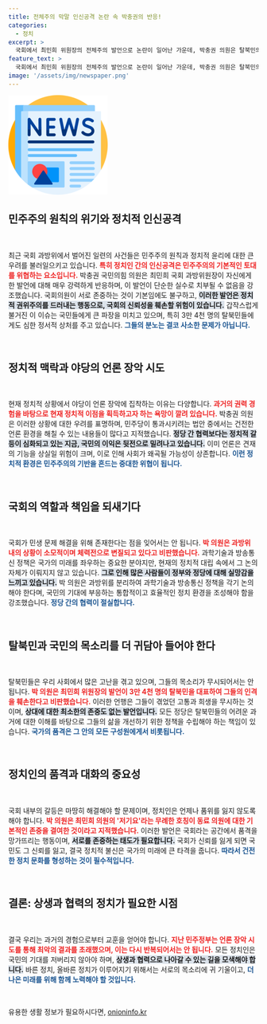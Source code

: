 ```yaml
---
title: 전체주의 막말 인신공격 논란 속 박충권의 반응!
categories:
  - 정치
excerpt: >
  국회에서 최민희 위원장의 전체주의 발언으로 논란이 일어난 가운데, 박충권 의원은 탈북민의 명예를 지키기 위한 싸움에 나설 것이라 밝혔다. 이 사건은 정치적 긴장을 더욱 고조시키며 국민의 관심이 쏠리고 있다.
feature_text: >
  국회에서 최민희 위원장의 전체주의 발언으로 논란이 일어난 가운데, 박충권 의원은 탈북민의 명예를 지키기 위한 싸움에 나설 것이라 밝혔다. 이 사건은 정치적 긴장을 더욱 고조시키며 국민의 관심이 쏠리고 있다.
image: '/assets/img/newspaper.png'
---
```


<p><img src="/assets/img/newspaper.png" alt="kimp 속보" /></p>

<h2 data-ke-size="size26">민주주의 원칙의 위기와 정치적 인신공격</h2>

<p data-ke-size="size16">&nbsp;</p>

<p>최근 국회 과방위에서 벌어진 일련의 사건들은 민주주의 원칙과 정치적 윤리에 대한 큰 우려를 불러일으키고 있습니다. <b><span style="color: #ee2323;">특히 정치인 간의 인신공격은 민주주의의 기본적인 토대를 위협하는 요소입니다.</span></b> 박충권 국민의힘 의원은 최민희 국회 과방위원장이 자신에게 한 발언에 대해 매우 강력하게 반응하며, 이 발언이 단순한 실수로 치부될 수 없음을 강조했습니다. 국회의원이 서로 존중하는 것이 기본임에도 불구하고, <b><span style="background-color: #21538527;">이러한 발언은 정치적 권위주의를 드러내는 행동으로, 국회의 신뢰성을 훼손할 위험이 있습니다.</span></b> 갑작스럽게 불거진 이 이슈는 국민들에게 큰 파장을 미치고 있으며, 특히 3만 4천 명의 탈북민들에게도 심한 정서적 상처를 주고 있습니다. <b><span style="color: #1a5490;">그들의 분노는 결코 사소한 문제가 아닙니다.</span></b></p>

<p data-ke-size="size16">&nbsp;</p>

<h2 data-ke-size="size26">정치적 맥락과 야당의 언론 장악 시도</h2>

<p data-ke-size="size16">&nbsp;</p>

<p>현재 정치적 상황에서 야당이 언론 장악에 집착하는 이유는 다양합니다. <b><span style="color: #ee2323;">과거의 권력 경험을 바탕으로 현재 정치적 이점을 획득하고자 하는 욕망이 깔려 있습니다.</span></b> 박충권 의원은 이러한 상황에 대한 우려를 표명하며, 민주당이 통과시키려는 법안 중에서는 건전한 언론 환경을 해칠 수 있는 내용들이 많다고 지적했습니다. <b><span style="background-color: #21538527;">정당 간 협력보다는 정치적 갈등이 심화되고 있는 지금, 국민의 이익은 뒷전으로 밀려나고 있습니다.</span></b> 이미 언론은 견재의 기능을 상실일 위험이 크며, 이로 인해 사회가 왜곡될 가능성이 상존합니다. <b><span style="color: #1a5490;">이런 정치적 환경은 민주주의의 기반을 흔드는 중대한 위협이 됩니다.</span></b></p>

<p data-ke-size="size16">&nbsp;</p>

<h2 data-ke-size="size26">국회의 역할과 책임을 되새기다</h2>

<p data-ke-size="size16">&nbsp;</p>

<p>국회가 민생 문제 해결을 위해 존재한다는 점을 잊어서는 안 됩니다. <b><span style="color: #ee2323;">박 의원은 과방위 내의 상황이 소모적이며 체력전으로 변질되고 있다고 비판했습니다.</span></b> 과학기술과 방송통신 정책은 국가의 미래를 좌우하는 중요한 분야지만, 현재의 정치적 대립 속에서 그 논의 자체가 이뤄지지 않고 있습니다. <b><span style="background-color: #21538527;">그로 인해 많은 사람들이 정부와 정당에 대해 실망감을 느끼고 있습니다.</span></b> 박 의원은 과방위를 분리하여 과학기술과 방송통신 정책을 각기 논의해야 한다며, 국민의 기대에 부응하는 통합적이고 효율적인 정치 환경을 조성해야 함을 강조했습니다. <b><span style="color: #1a5490;">정당 간의 협력이 절실합니다.</span></b></p>

<p data-ke-size="size16">&nbsp;</p>

<h2 data-ke-size="size26">탈북민과 국민의 목소리를 더 귀담아 들어야 한다</h2>

<p data-ke-size="size16">&nbsp;</p>

<p>탈북민들은 우리 사회에서 많은 고난을 겪고 있으며, 그들의 목소리가 무시되어서는 안 됩니다. <b><span style="color: #ee2323;">박 의원은 최민희 위원장의 발언이 3만 4천 명의 탈북민을 대표하여 그들의 인격을 훼손한다고 비판했습니다.</span></b> 이러한 언행은 그들이 겪었던 고통과 희생을 무시하는 것이며, <b><span style="background-color: #21538527;">상대에 대한 최소한의 존중도 없는 발언입니다.</span></b> 모든 정당은 탈북민들의 어려운 과거에 대한 이해를 바탕으로 그들의 삶을 개선하기 위한 정책을 수립해야 하는 책임이 있습니다. <b><span style="color: #1a5490;">국가의 품격은 그 안의 모든 구성원에게서 비롯됩니다.</span></b></p>

<p data-ke-size="size16">&nbsp;</p>

<h2 data-ke-size="size26">정치인의 품격과 대화의 중요성</h2>

<p data-ke-size="size16">&nbsp;</p>

<p>국회 내부의 갈등은 마땅히 해결해야 할 문제이며, 정치인은 언제나 품위를 잃지 않도록 해야 합니다. <b><span style="color: #ee2323;">박 의원은 최민희 의원의 '저기요'라는 무례한 호칭이 동료 의원에 대한 기본적인 존중을 결여한 것이라고 지적했습니다.</span></b> 이러한 발언은 국회라는 공간에서 품격을 망가뜨리는 행동이며, <b><span style="background-color: #21538527;">서로를 존중하는 태도가 필요합니다.</span></b> 국회가 신뢰를 잃게 되면 국민도 그 신뢰를 잃고, 결국 정치적 불신은 국가의 미래에 큰 타격을 줍니다. <b><span style="color: #1a5490;">따라서 건전한 정치 문화를 형성하는 것이 필수적입니다.</span></b></p>

<p data-ke-size="size16">&nbsp;</p>

<h2 data-ke-size="size26">결론: 상생과 협력의 정치가 필요한 시점</h2>

<p data-ke-size="size16">&nbsp;</p>

<p>결국 우리는 과거의 경험으로부터 교훈을 얻어야 합니다. <b><span style="color: #ee2323;">지난 민주정부는 언론 장악 시도를 통해 최악의 결과를 초래했으며, 이는 다시 반복되어서는 안 됩니다.</span></b> 모든 정치인은 국민의 기대를 저버리지 않아야 하며, <b><span style="background-color: #21538527;">상생과 협력으로 나아갈 수 있는 길을 모색해야 합니다.</span></b> 바른 정치, 올바른 정치가 이루어지기 위해서는 서로의 목소리에 귀 기울이고, <b><span style="color: #1a5490;">더 나은 미래를 위해 함께 노력해야 할 것입니다.</span></b></p>

<p data-ke-size="size16">&nbsp;</p>
유용한 생활 정보가 필요하시다면, <a href="https://onioninfo.kr" rel="dofollow">onioninfo.kr</a>


